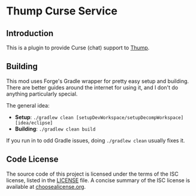 # Thump Curse Service
 
## Introduction
This is a plugin to provide Curse (chat) support to [Thump](https://github.com/CarrotCodes/Thump).

## Building
This mod uses Forge's Gradle wrapper for pretty easy setup and building. There are better guides around the internet for using it, and I don't do anything particularly special.

The general idea:
* **Setup**: `./gradlew clean [setupDevWorkspace/setupDecompWorkspace] [idea/eclipse]`
* **Building**: `./gradlew clean build`

If you run in to odd Gradle issues, doing `./gradlew clean` usually fixes it.

## Code License
The source code of this project is licensed under the terms of the ISC license, listed in the [LICENSE](LICENSE.md) file. A concise summary of the ISC license is available at [choosealicense.org](http://choosealicense.com/licenses/isc/).
